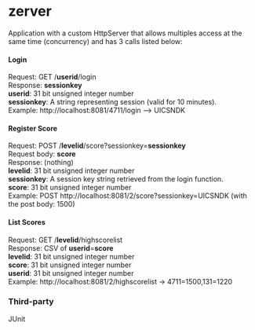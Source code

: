 zerver
======

Application with a custom HttpServer that allows multiples access at the same time (concurrency) and has 3 calls listed below:

#### Login

Request: GET /**userid**/login  
Response: **sessionkey**  
**userid**: 31 bit unsigned integer number  
**sessionkey**: A string representing session (valid for 10 minutes).  
Example: http://localhost:8081/4711/login --> UICSNDK

#### Register Score

Request: POST /**levelid**/score?sessionkey=**sessionkey**  
Request body: **score**  
Response: (nothing)  
**levelid**: 31 bit unsigned integer number  
**sessionkey**: A session key string retrieved from the login function.  
**score**: 31 bit unsigned integer number  
Example: POST http://localhost:8081/2/score?sessionkey=UICSNDK (with the post body: 1500)  

#### List Scores

Request: GET /**levelid**/highscorelist  
Response: CSV of **userid**=**score**  
**levelid**: 31 bit unsigned integer number  
**score**: 31 bit unsigned integer number  
**userid**: 31 bit unsigned integer number  
Example: http://localhost:8081/2/highscorelist -> 4711=1500,131=1220  

### Third-party

JUnit